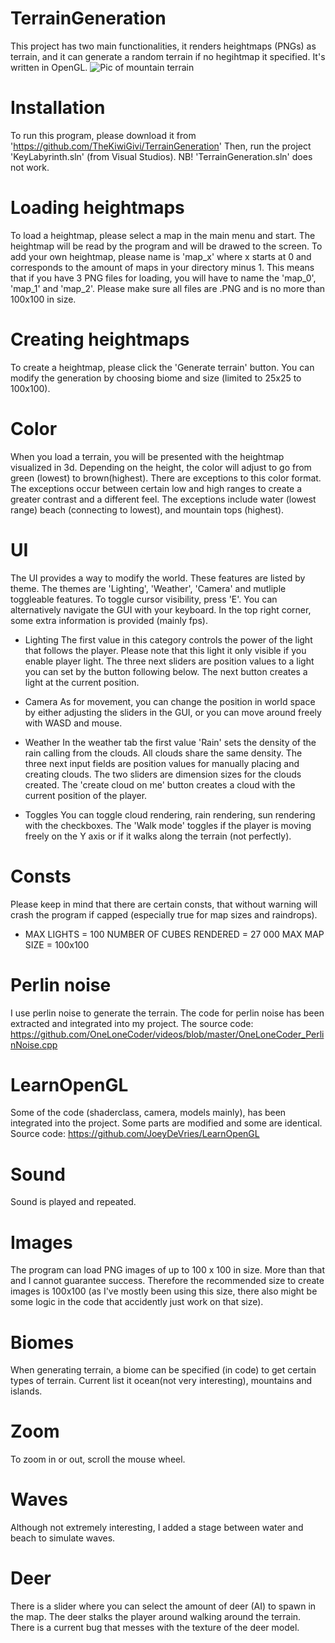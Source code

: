 # TerrainGeneration
This project has two main functionalities, it renders heightmaps (PNGs) as terrain, and it can generate a random terrain if no hegihtmap it specified. It's written in OpenGL.
![Pic of mountain terrain](https://imgur.com/a/LVRGLOS)

# Installation
To run this program, please download it from 'https://github.com/TheKiwiGivi/TerrainGeneration'
Then, run the project 'KeyLabyrinth.sln' (from Visual Studios).
NB! 'TerrainGeneration.sln' does not work.

# Loading heightmaps
To load a heightmap, please select a map in the main menu and start. The heightmap will be read by the program and will be drawed to the screen. To add your own heightmap, please name is 'map_x' where x starts at 0 and corresponds to the amount of maps in your directory minus 1. This means that if you have 3 PNG files for loading, you will have to name the 'map_0', 'map_1' and 'map_2'. Please make sure all files are .PNG and is no more than 100x100 in size.

# Creating heightmaps
To create a heightmap, please click the 'Generate terrain' button. You can modify the generation by choosing biome and size (limited to 25x25 to 100x100).

# Color
When you load a terrain, you will be presented with the heightmap visualized in 3d. Depending on the height, the color will adjust to go from green (lowest) to brown(highest). There are exceptions to this color format. The exceptions occur between certain low and high ranges to create a greater contrast and a different feel. The exceptions include water (lowest range) beach (connecting to lowest), and mountain tops (highest).

# UI
The UI provides a way to modify the world. These features are listed by theme. The themes are 'Lighting', 'Weather', 'Camera' and mutliple toggleable features. 
To toggle cursor visibility, press 'E'. You can alternatively navigate the GUI with your keyboard.
In the top right corner, some extra information is provided (mainly fps). 

* Lighting
The first value in this category controls the power of the light that follows the player. Please note that this light it only visible if you enable player light.
The three next sliders are position values to a light you can set by the button following below. 
The next button creates a light at the current position.

* Camera
As for movement, you can change the position in world space by either adjusting the sliders in the GUI, or you can move around freely with WASD and mouse.

* Weather
In the weather tab the first value 'Rain' sets the density of the rain calling from the clouds. All clouds share the same density.
The three next input fields are position values for manually placing and creating clouds.
The two sliders are dimension sizes for the clouds created. 
The 'create cloud on me' button creates a cloud with the current position of the player.

* Toggles
You can toggle cloud rendering, rain rendering, sun rendering with the checkboxes.
The 'Walk mode' toggles if the player is moving freely on the Y axis or if it walks along the terrain (not perfectly).

# Consts
Please keep in mind that there are certain consts, that without warning will crash the program if capped (especially true for map sizes and raindrops).
* MAX LIGHTS = 100
NUMBER OF CUBES RENDERED = 27 000
MAX MAP SIZE = 100x100

# Perlin noise
I use perlin noise to generate the terrain. The code for perlin noise has been extracted and integrated into my project. The source code: https://github.com/OneLoneCoder/videos/blob/master/OneLoneCoder_PerlinNoise.cpp

# LearnOpenGL
Some of the code (shaderclass, camera, models mainly), has been integrated into the project. Some parts are modified and some are identical. 
Source code: https://github.com/JoeyDeVries/LearnOpenGL

# Sound
Sound is played and repeated.

# Images
The program can load PNG images of up to 100 x 100 in size. More than that and I cannot guarantee success. Therefore the recommended size to create images is 100x100 (as I've mostly been using this size, there also might be some logic in the code that accidently just work on that size).

# Biomes
When generating terrain, a biome can be specified (in code) to get certain types of terrain. Current list it ocean(not very interesting), mountains and islands.

# Zoom
To zoom in or out, scroll the mouse wheel.

# Waves
Although not extremely interesting, I added a stage between water and beach to simulate waves.

# Deer
There is a slider where you can select the amount of deer (AI) to spawn in the map. The deer stalks the player around walking around the terrain. There is a current bug that messes with the texture of the deer model.
